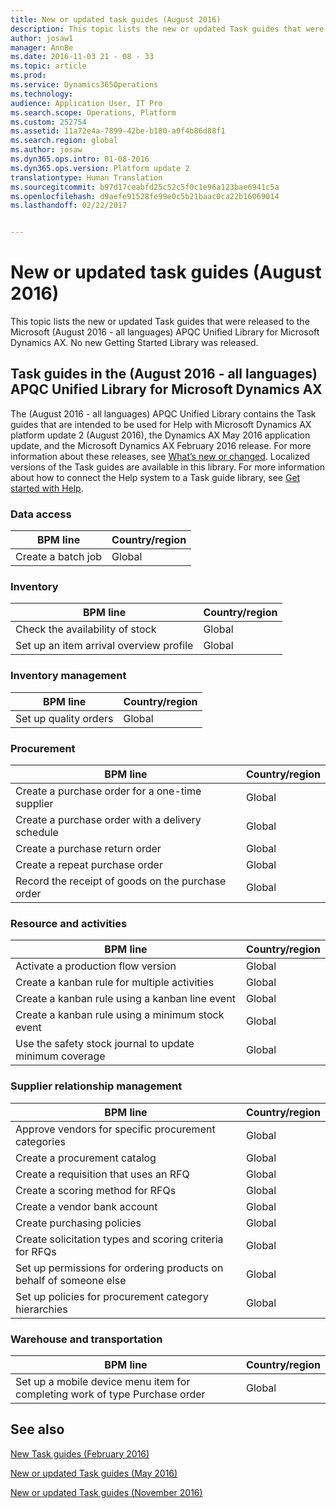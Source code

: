 ```yaml
---
title: New or updated task guides (August 2016)
description: This topic lists the new or updated Task guides that were released to the Microsoft (August 2016 - all languages) APQC Unified Library for Microsoft Dynamics AX. No new Getting Started Library was released.
author: josaw1
manager: AnnBe
ms.date: 2016-11-03 21 - 08 - 33
ms.topic: article
ms.prod: 
ms.service: Dynamics365Operations
ms.technology: 
audience: Application User, IT Pro
ms.search.scope: Operations, Platform
ms.custom: 252754
ms.assetid: 11a72e4a-7899-42be-b180-a0f4b86d88f1
ms.search.region: global
ms.author: josaw
ms.dyn365.ops.intro: 01-08-2016
ms.dyn365.ops.version: Platform update 2
translationtype: Human Translation
ms.sourcegitcommit: b97d17ceabfd25c52c5f0c1e96a123bae6941c5a
ms.openlocfilehash: d9aefe91528fe99e0c5b21baac0ca22b16069014
ms.lasthandoff: 02/22/2017


---
```


# <a name="new-or-updated-task-guides-august-2016"></a>New or updated task guides (August 2016)

This topic lists the new or updated Task guides that were released to the Microsoft (August 2016 - all languages) APQC Unified Library for Microsoft Dynamics AX. No new Getting Started Library was released.

<a name="task-guides-in-the-august-2016---all-languages-apqc-unified-library-for-microsoft-dynamics-ax"></a>[]()Task guides in the (August 2016 - all languages) APQC Unified Library for Microsoft Dynamics AX
---------------------------------------------------------------------------------------------------

The (August 2016 - all languages) APQC Unified Library contains the Task guides that are intended to be used for Help with Microsoft Dynamics AX platform update 2 (August 2016), the Dynamics AX May 2016 application update, and the Microsoft Dynamics AX February 2016 release. For more information about these releases, see [What’s new or changed](whats-new-changed.md). Localized versions of the Task guides are available in this library. For more information about how to connect the Help system to a Task guide library, see [Get started with Help](help-get-started.md).

### <a name="data-access"></a>Data access

| BPM line           | Country/region |
|--------------------|----------------|
| Create a batch job | Global         |

### <a name="inventory"></a>Inventory

| BPM line                                | Country/region |
|-----------------------------------------|----------------|
| Check the availability of stock         | Global         |
| Set up an item arrival overview profile | Global         |

### <a name="inventory-management"></a>Inventory management

| BPM line              | Country/region |
|-----------------------|----------------|
| Set up quality orders | Global         |

### <a name="procurement"></a>Procurement

| BPM line                                          | Country/region |
|---------------------------------------------------|----------------|
| Create a purchase order for a one-time supplier   | Global         |
| Create a purchase order with a delivery schedule  | Global         |
| Create a purchase return order                    | Global         |
| Create a repeat purchase order                    | Global         |
| Record the receipt of goods on the purchase order | Global         |

### <a name="resource-and-activities"></a>Resource and activities

| BPM line                                                | Country/region |
|---------------------------------------------------------|----------------|
| Activate a production flow version                      | Global         |
| Create a kanban rule for multiple activities            | Global         |
| Create a kanban rule using a kanban line event          | Global         |
| Create a kanban rule using a minimum stock event        | Global         |
| Use the safety stock journal to update minimum coverage | Global         |

### <a name="supplier-relationship-management"></a>Supplier relationship management

| BPM line                                                           | Country/region |
|--------------------------------------------------------------------|----------------|
| Approve vendors for specific procurement categories                | Global         |
| Create a procurement catalog                                       | Global         |
| Create a requisition that uses an RFQ                              | Global         |
| Create a scoring method for RFQs                                   | Global         |
| Create a vendor bank account                                       | Global         |
| Create purchasing policies                                         | Global         |
| Create solicitation types and scoring criteria for RFQs            | Global         |
| Set up permissions for ordering products on behalf of someone else | Global         |
| Set up policies for procurement category hierarchies               | Global         |

### <a name="warehouse-and-transportation"></a>Warehouse and transportation

| BPM line                                                                    | Country/region |
|-----------------------------------------------------------------------------|----------------|
| Set up a mobile device menu item for completing work of type Purchase order | Global         |



<a name="see-also"></a>See also
--------

[New Task guides (February 2016)](new-task-guides-available-february-2016.md)

[New or updated Task guides (May 2016)](new-updated-task-guides-available-may-2016.md)

[New or updated Task guides (November 2016)](new-task-guides-november-2016.md)


